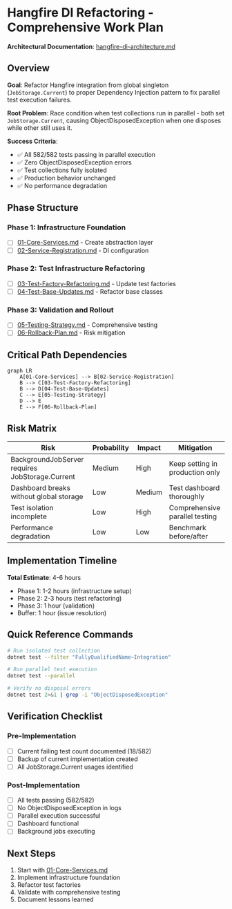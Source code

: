 # Hangfire DI Refactoring - Comprehensive Work Plan

**Architectural Documentation**: [hangfire-di-architecture.md](./00-HANGFIRE-DI-REFACTORING/hangfire-di-architecture.md)

## Overview

**Goal**: Refactor Hangfire integration from global singleton (`JobStorage.Current`) to proper Dependency Injection pattern to fix parallel test execution failures.

**Root Problem**: Race condition when test collections run in parallel - both set `JobStorage.Current`, causing ObjectDisposedException when one disposes while other still uses it.

**Success Criteria**:
- ✅ All 582/582 tests passing in parallel execution
- ✅ Zero ObjectDisposedException errors
- ✅ Test collections fully isolated
- ✅ Production behavior unchanged
- ✅ No performance degradation

## Phase Structure

### Phase 1: Infrastructure Foundation
- [ ] [01-Core-Services.md](./00-HANGFIRE-DI-REFACTORING/01-Core-Services.md) - Create abstraction layer
- [ ] [02-Service-Registration.md](./00-HANGFIRE-DI-REFACTORING/02-Service-Registration.md) - DI configuration

### Phase 2: Test Infrastructure Refactoring
- [ ] [03-Test-Factory-Refactoring.md](./00-HANGFIRE-DI-REFACTORING/03-Test-Factory-Refactoring.md) - Update test factories
- [ ] [04-Test-Base-Updates.md](./00-HANGFIRE-DI-REFACTORING/04-Test-Base-Updates.md) - Refactor base classes

### Phase 3: Validation and Rollout
- [ ] [05-Testing-Strategy.md](./00-HANGFIRE-DI-REFACTORING/05-Testing-Strategy.md) - Comprehensive testing
- [ ] [06-Rollback-Plan.md](./00-HANGFIRE-DI-REFACTORING/06-Rollback-Plan.md) - Risk mitigation

## Critical Path Dependencies

```mermaid
graph LR
    A[01-Core-Services] --> B[02-Service-Registration]
    B --> C[03-Test-Factory-Refactoring]
    B --> D[04-Test-Base-Updates]
    C --> E[05-Testing-Strategy]
    D --> E
    E --> F[06-Rollback-Plan]
```

## Risk Matrix

| Risk | Probability | Impact | Mitigation |
|------|------------|--------|------------|
| BackgroundJobServer requires JobStorage.Current | Medium | High | Keep setting in production only |
| Dashboard breaks without global storage | Low | Medium | Test dashboard thoroughly |
| Test isolation incomplete | Low | High | Comprehensive parallel testing |
| Performance degradation | Low | Low | Benchmark before/after |

## Implementation Timeline

**Total Estimate**: 4-6 hours

- Phase 1: 1-2 hours (infrastructure setup)
- Phase 2: 2-3 hours (test refactoring)
- Phase 3: 1 hour (validation)
- Buffer: 1 hour (issue resolution)

## Quick Reference Commands

```bash
# Run isolated test collection
dotnet test --filter "FullyQualifiedName~Integration"

# Run parallel test execution
dotnet test --parallel

# Verify no disposal errors
dotnet test 2>&1 | grep -i "ObjectDisposedException"
```

## Verification Checklist

### Pre-Implementation
- [ ] Current failing test count documented (18/582)
- [ ] Backup of current implementation created
- [ ] All JobStorage.Current usages identified

### Post-Implementation
- [ ] All tests passing (582/582)
- [ ] No ObjectDisposedException in logs
- [ ] Parallel execution successful
- [ ] Dashboard functional
- [ ] Background jobs executing

## Next Steps

1. Start with [01-Core-Services.md](./00-HANGFIRE-DI-REFACTORING/01-Core-Services.md)
2. Implement infrastructure foundation
3. Refactor test factories
4. Validate with comprehensive testing
5. Document lessons learned